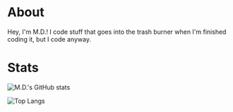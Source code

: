 # About
Hey, I'm M.D.! I code stuff that goes into the trash burner when I'm finished coding it, but I code anyway.
# Stats
![M.D.'s GitHub stats](https://github-readme-stats.vercel.app/api?username=Mwalters75&show_icons=true)

![Top Langs](https://github-readme-stats.vercel.app/api/top-langs/?username=Mwalters75&langs_count=50)
